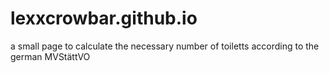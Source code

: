 # lexxcrowbar.github.io

a small page to calculate the necessary number of toiletts according to the german MVStättVO
